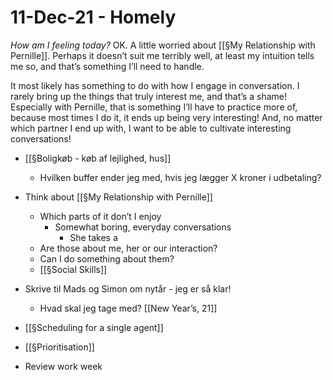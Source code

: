 # 11-Dec-21 - Homely
*How am I feeling today?*
OK. A little worried about [[§My Relationship with Pernille]]. Perhaps it doesn’t suit me terribly well, at least my intuition tells me so, and that’s something I’ll need to handle.

It most likely has something to do with how I engage in conversation. I rarely bring up the things that truly interest me, and that’s a shame! Especially with Pernille, that is something I’ll have to practice more of, because most times I do it, it ends up being very interesting! And, no matter which partner I end up with, I want to be able to cultivate interesting conversations!

- [[§Boligkøb - køb af lejlighed, hus]]
	- Hvilken buffer ender jeg med, hvis jeg lægger X kroner i udbetaling?

- Think about [[§My Relationship with Pernille]]
	- Which parts of it don’t I enjoy
		- Somewhat boring, everyday conversations
			- She takes a
	- Are those about me, her or our interaction?
	- Can I do something about them?
	- [[§Social Skills]]


* Skrive til Mads og Simon om nytår - jeg er så klar!
	* Hvad skal jeg tage med? [[New Year’s, 21]]

* [[§Scheduling for a single agent]]

* [[§Prioritisation]]

* Review work week

<!-- {BearID:25CFC9AF-6AA8-4DF3-B694-AFF3D0EB9D33-13923-000004FD65915A5E} -->
